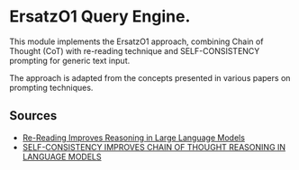 # ErsatzO1 Query Engine.

This module implements the ErsatzO1 approach, combining Chain of Thought (CoT) with
re-reading technique and SELF-CONSISTENCY prompting for generic text input.

The approach is adapted from the concepts presented in various papers on prompting techniques.

## Sources
- [Re-Reading Improves Reasoning in Large Language Models](https://arxiv.org/pdf/2309.06275)
- [SELF-CONSISTENCY IMPROVES CHAIN OF THOUGHT REASONING IN LANGUAGE MODELS](https://arxiv.org/pdf/2203.11171)

